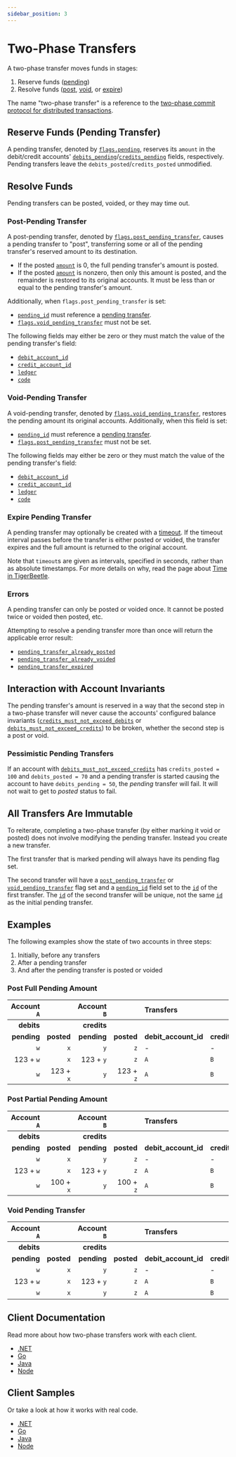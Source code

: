 ```yaml
---
sidebar_position: 3
---
```


# Two-Phase Transfers

A two-phase transfer moves funds in stages:

1. Reserve funds ([pending](#reserve-funds-pending-transfer))
2. Resolve funds ([post](#post-pending-transfer), [void](#void-pending-transfer), or
   [expire](#expire-pending-transfer))

The name "two-phase transfer" is a reference to the
[two-phase commit protocol for distributed transactions](https://en.wikipedia.org/wiki/Two-phase_commit_protocol).

## Reserve Funds (Pending Transfer)

A pending transfer, denoted by [`flags.pending`](../api-reference/transfers.md#flagspending),
reserves its `amount` in the debit/credit accounts'
[`debits_pending`](../api-reference/accounts.md#debits_pending)/[`credits_pending`](../api-reference/accounts.md#credits_pending)
fields, respectively. Pending transfers leave the `debits_posted`/`credits_posted` unmodified.

## Resolve Funds

Pending transfers can be posted, voided, or they may time out.

### Post-Pending Transfer

A post-pending transfer, denoted by
[`flags.post_pending_transfer`](../api-reference/transfers.md#flagspost_pending_transfer), causes a
pending transfer to "post", transferring some or all of the pending transfer's reserved amount to
its destination.

- If the posted [`amount`](../api-reference/transfers.md#amount) is 0, the full pending transfer's
  amount is posted.
- If the posted [`amount`](../api-reference/transfers.md#amount) is nonzero, then only this amount
  is posted, and the remainder is restored to its original accounts. It must be less than or equal
  to the pending transfer's amount.

Additionally, when `flags.post_pending_transfer` is set:

- [`pending_id`](../api-reference/transfers.md#pending_id) must reference a
  [pending transfer](#reserve-funds-pending-transfer).
- [`flags.void_pending_transfer`](../api-reference/transfers.md#flagsvoid_pending_transfer) must not
  be set.

The following fields may either be zero or they must match the value of the pending transfer's
field:

- [`debit_account_id`](../api-reference/transfers.md#debit_account_id)
- [`credit_account_id`](../api-reference/transfers.md#credit_account_id)
- [`ledger`](../api-reference/transfers.md#ledger)
- [`code`](../api-reference/transfers.md#code)

### Void-Pending Transfer

A void-pending transfer, denoted by
[`flags.void_pending_transfer`](../api-reference/transfers.md#flagsvoid_pending_transfer), restores
the pending amount its original accounts. Additionally, when this field is set:

- [`pending_id`](../api-reference/transfers.md#pending_id) must reference a
  [pending transfer](#reserve-funds-pending-transfer).
- [`flags.post_pending_transfer`](../api-reference/transfers.md#flagspost_pending_transfer) must not
  be set.

The following fields may either be zero or they must match the value of the pending transfer's
field:

- [`debit_account_id`](../api-reference/transfers.md#debit_account_id)
- [`credit_account_id`](../api-reference/transfers.md#credit_account_id)
- [`ledger`](../api-reference/transfers.md#ledger)
- [`code`](../api-reference/transfers.md#code)

### Expire Pending Transfer

A pending transfer may optionally be created with a
[timeout](../api-reference/transfers.md#timeout). If the timeout interval passes before the transfer
is either posted or voided, the transfer expires and the full amount is returned to the original
account.

Note that `timeout`s are given as intervals, specified in seconds, rather than as absolute
timestamps. For more details on why, read the page about [Time in TigerBeetle](./time.md).

### Errors

A pending transfer can only be posted or voided once. It cannot be posted twice or voided then
posted, etc.

Attempting to resolve a pending transfer more than once will return the applicable error result:

- [`pending_transfer_already_posted`](../api-reference/operations/create_transfers.md#pending_transfer_already_posted)
- [`pending_transfer_already_voided`](../api-reference/operations/create_transfers.md#pending_transfer_already_voided)
- [`pending_transfer_expired`](../api-reference/operations/create_transfers.md#pending_transfer_expired)

## Interaction with Account Invariants

The pending transfer's amount is reserved in a way that the second step in a two-phase transfer will
never cause the accounts' configured balance invariants
([`credits_must_not_exceed_debits`](../api-reference/accounts.md#flagscredits_must_not_exceed_debits)
or
[`debits_must_not_exceed_credits`](../api-reference/accounts.md#flagsdebits_must_not_exceed_credits))
to be broken, whether the second step is a post or void.

### Pessimistic Pending Transfers

If an account with
[`debits_must_not_exceed_credits`](../api-reference/accounts.md#flagsdebits_must_not_exceed_credits)
has `credits_posted = 100` and `debits_posted = 70` and a pending transfer is started causing the
account to have `debits_pending = 50`, the _pending_ transfer will fail. It will not wait to get to
_posted_ status to fail.

## All Transfers Are Immutable

To reiterate, completing a two-phase transfer (by either marking it void or posted) does not involve
modifying the pending transfer. Instead you create a new transfer.

The first transfer that is marked pending will always have its pending flag set.

The second transfer will have a
[`post_pending_transfer`](../api-reference/transfers.md#flagspost_pending_transfer) or
[`void_pending_transfer`](../api-reference/transfers.md#flagsvoid_pending_transfer) flag set and a
[`pending_id`](../api-reference/transfers.md#pending_id) field set to the
[`id`](../api-reference/transfers.md#id) of the first transfer. The
[`id`](../api-reference/transfers.md#id) of the second transfer will be unique, not the same
[`id`](../api-reference/transfers.md#id) as the initial pending transfer.

## Examples

The following examples show the state of two accounts in three steps:

1. Initially, before any transfers
2. After a pending transfer
3. And after the pending transfer is posted or voided

### Post Full Pending Amount

| Account `A` |            | Account `B` |            | Transfers            |                       |            |                         |
| ----------: | ---------: | ----------: | ---------: | :------------------- | :-------------------- | ---------: | :---------------------- |
|  **debits** |            | **credits** |            |                      |                       |            |                         |
| **pending** | **posted** | **pending** | **posted** | **debit_account_id** | **credit_account_id** | **amount** | **flags**               |
|         `w` |        `x` |         `y` |        `z` | -                    | -                     |          - | -                       |
|   123 + `w` |        `x` |   123 + `y` |        `z` | `A`                  | `B`                   |        123 | `pending`               |
|         `w` |  123 + `x` |         `y` |  123 + `z` | `A`                  | `B`                   |        123 | `post_pending_transfer` |

### Post Partial Pending Amount

| Account `A` |            | Account `B` |            | Transfers            |                       |            |                         |
| ----------: | ---------: | ----------: | ---------: | :------------------- | :-------------------- | ---------: | :---------------------- |
|  **debits** |            | **credits** |            |                      |                       |            |                         |
| **pending** | **posted** | **pending** | **posted** | **debit_account_id** | **credit_account_id** | **amount** | **flags**               |
|         `w` |        `x` |         `y` |        `z` | -                    | -                     |          - | -                       |
|   123 + `w` |        `x` |   123 + `y` |        `z` | `A`                  | `B`                   |        123 | `pending`               |
|         `w` |  100 + `x` |         `y` |  100 + `z` | `A`                  | `B`                   |        100 | `post_pending_transfer` |

### Void Pending Transfer

| Account `A` |            | Account `B` |            | Transfers            |                       |            |                         |
| ----------: | ---------: | ----------: | ---------: | :------------------- | :-------------------- | ---------: | :---------------------- |
|  **debits** |            | **credits** |            |                      |                       |            |                         |
| **pending** | **posted** | **pending** | **posted** | **debit_account_id** | **credit_account_id** | **amount** | **flags**               |
|         `w` |        `x` |         `y` |        `z` | -                    | -                     |          - | -                       |
|   123 + `w` |        `x` |   123 + `y` |        `z` | `A`                  | `B`                   |        123 | `pending`               |
|         `w` |        `x` |         `y` |        `z` | `A`                  | `B`                   |        123 | `void_pending_transfer` |

## Client Documentation

Read more about how two-phase transfers work with each client.

- [.NET](/src/clients/dotnet/README.md#two-phase-transfers)
- [Go](/src/clients/go/README.md#two-phase-transfers)
- [Java](/src/clients/java/README.md#two-phase-transfers)
- [Node](/src/clients/node/README.md#two-phase-transfers)

## Client Samples

Or take a look at how it works with real code.

- [.NET](/src/clients/dotnet/samples/two-phase/README.md)
- [Go](/src/clients/go/samples/two-phase/README.md)
- [Java](/src/clients/java/samples/two-phase/README.md)
- [Node](/src/clients/node/samples/two-phase/README.md)
